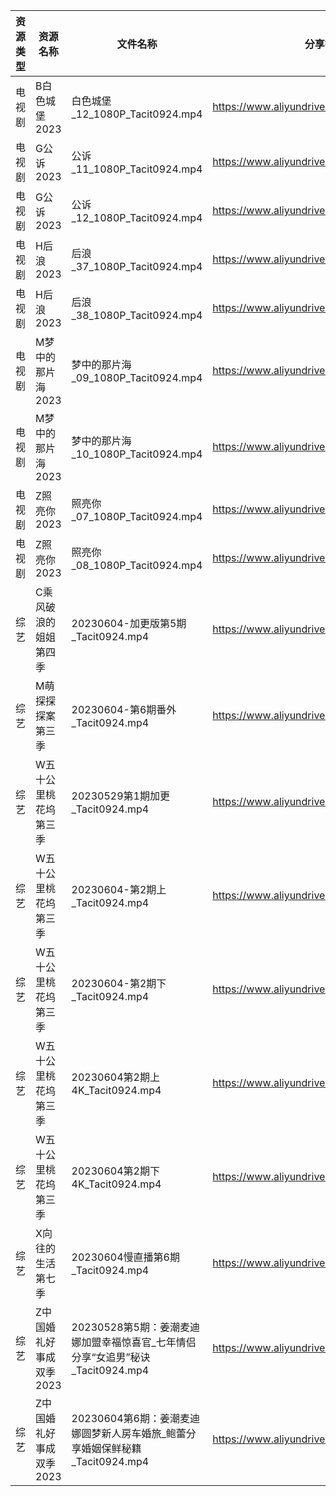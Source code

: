 | 资源类型 | 资源名称           | 文件名称                                                 | 分享链接                                      | 更新时间       |
| ---- | -------------- | ---------------------------------------------------- | ----------------------------------------- | ---------- |
| 电视剧  | B白色城堡2023      | 白色城堡_12_1080P_Tacit0924.mp4                          | https://www.aliyundrive.com/s/RaWxk24QWV6 | 2023-06-05 |
| 电视剧  | G公诉2023        | 公诉_11_1080P_Tacit0924.mp4                            | https://www.aliyundrive.com/s/SKq7GkiMEWX | 2023-06-05 |
| 电视剧  | G公诉2023        | 公诉_12_1080P_Tacit0924.mp4                            | https://www.aliyundrive.com/s/SKq7GkiMEWX | 2023-06-05 |
| 电视剧  | H后浪2023        | 后浪_37_1080P_Tacit0924.mp4                            | https://www.aliyundrive.com/s/Ez3GKYEjsy9 | 2023-06-05 |
| 电视剧  | H后浪2023        | 后浪_38_1080P_Tacit0924.mp4                            | https://www.aliyundrive.com/s/Ez3GKYEjsy9 | 2023-06-05 |
| 电视剧  | M梦中的那片海2023    | 梦中的那片海_09_1080P_Tacit0924.mp4                        | https://www.aliyundrive.com/s/FuXhJiJpMjf | 2023-06-05 |
| 电视剧  | M梦中的那片海2023    | 梦中的那片海_10_1080P_Tacit0924.mp4                        | https://www.aliyundrive.com/s/FuXhJiJpMjf | 2023-06-05 |
| 电视剧  | Z照亮你2023       | 照亮你_07_1080P_Tacit0924.mp4                           | https://www.aliyundrive.com/s/cHP5sgkqC7Q | 2023-06-05 |
| 电视剧  | Z照亮你2023       | 照亮你_08_1080P_Tacit0924.mp4                           | https://www.aliyundrive.com/s/cHP5sgkqC7Q | 2023-06-05 |
| 综艺   | C乘风破浪的姐姐第四季    | 20230604-加更版第5期_Tacit0924.mp4                        | https://www.aliyundrive.com/s/PtzrForHMqQ | 2023-06-05 |
| 综艺   | M萌探探探案第三季      | 20230604-第6期番外_Tacit0924.mp4                         | https://www.aliyundrive.com/s/S7KWk25DgnD | 2023-06-05 |
| 综艺   | W五十公里桃花坞第三季    | 20230529第1期加更_Tacit0924.mp4                          | https://www.aliyundrive.com/s/UM8vBhV25fT | 2023-06-05 |
| 综艺   | W五十公里桃花坞第三季    | 20230604-第2期上_Tacit0924.mp4                          | https://www.aliyundrive.com/s/UM8vBhV25fT | 2023-06-05 |
| 综艺   | W五十公里桃花坞第三季    | 20230604-第2期下_Tacit0924.mp4                          | https://www.aliyundrive.com/s/UM8vBhV25fT | 2023-06-05 |
| 综艺   | W五十公里桃花坞第三季    | 20230604第2期上4K_Tacit0924.mp4                         | https://www.aliyundrive.com/s/UM8vBhV25fT | 2023-06-05 |
| 综艺   | W五十公里桃花坞第三季    | 20230604第2期下4K_Tacit0924.mp4                         | https://www.aliyundrive.com/s/UM8vBhV25fT | 2023-06-05 |
| 综艺   | X向往的生活第七季      | 20230604慢直播第6期_Tacit0924.mp4                         | https://www.aliyundrive.com/s/82ytPLytcAd | 2023-06-05 |
| 综艺   | Z中国婚礼好事成双季2023 | 20230528第5期：姜潮麦迪娜加盟幸福惊喜官_七年情侣分享“女追男”秘诀_Tacit0924.mp4 | https://www.aliyundrive.com/s/HFDgXvrSAWT | 2023-06-05 |
| 综艺   | Z中国婚礼好事成双季2023 | 20230604第6期：姜潮麦迪娜圆梦新人房车婚旅_鲍蕾分享婚姻保鲜秘籍_Tacit0924.mp4   | https://www.aliyundrive.com/s/HFDgXvrSAWT | 2023-06-05 |
